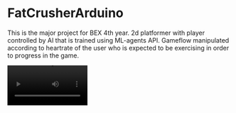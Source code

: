 # FatCrusherArduino
This is the major project for BEX 4th year. 2d platformer with player controlled by AI that is trained using ML-agents API. Gameflow manipulated according to heartrate of the user who is expected to be exercising in order to progress in the game. 

<video src='https://github.com/Raikir-i-sh/FatCrusherNodemcu/blob/main/MajorProjectDemo.mp4' width=180> </video>
